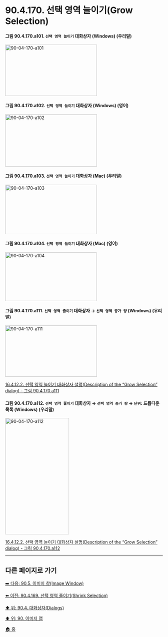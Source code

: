 # 90.4.170. 선택 영역 늘이기(Grow Selection)

<a id="90-04-170-a101"></a>

#### 그림 90.4.170.a101. `선택 영역 늘이기` 대화상자 (Windows) (우리말)
<img width="293" height="164" alt="90-04-170-a101" src="https://github.com/user-attachments/assets/d1bdfc49-656f-41cd-8a8a-d83575e15801" />

<a id="90-04-170-a102"></a>

#### 그림 90.4.170.a102. `선택 영역 늘이기` 대화상자 (Windows) (영어)
<img width="293" height="167" alt="90-04-170-a102" src="https://github.com/user-attachments/assets/cfc13329-dc8e-44bd-b354-d2d129937326" />

<a id="90-04-170-a103"></a>

#### 그림 90.4.170.a103. `선택 영역 늘이기` 대화상자 (Mac) (우리말)
<img width="292" height="158" alt="90-04-170-a103" src="https://github.com/user-attachments/assets/dc8404ce-a1e0-498d-8d9a-ba652e044372" />

<a id="90-04-170-a104"></a>

#### 그림 90.4.170.a104. `선택 영역 늘이기` 대화상자 (Mac) (영어)
<img width="292" height="156" alt="90-04-170-a104" src="https://github.com/user-attachments/assets/550cc07a-f1d3-41c3-ae83-34fe32b411d6" />

<a id="90-04-170-a111"></a>

#### 그림 90.4.170.a111. `선택 영역 줄이기` 대화상자 → `선택 영역 증가 량` (Windows) (우리말)
<img width="293" height="164" alt="90-04-170-a111" src="https://github.com/user-attachments/assets/c0179fcd-beef-4613-92bd-5d14000d8a99" />

[16.4.12.2. 선택 영역 늘이기 대화상자 설명(Description of the “Grow Selection” dialog) - 그림 90.4.170.a111](./16-04-12-02-description_of_the_grow_selection_dialog.md#90-04-170-a111)

<a id="90-04-170-a112"></a>

#### 그림 90.4.170.a112. `선택 영역 줄이기` 대화상자 → `선택 영역 증가 량` → `단위`: 드롭다운 목록 (Windows) (우리말)
<img width="204" height="372" alt="90-04-170-a112" src="https://github.com/user-attachments/assets/92da561a-27fa-43e6-a752-8d37fac222d5" />

[16.4.12.2. 선택 영역 늘이기 대화상자 설명(Description of the “Grow Selection” dialog) - 그림 90.4.170.a112](./16-04-12-02-description_of_the_grow_selection_dialog.md#90-04-170-a112)

***

## 다른 페이지로 가기

[➡️ 다음: 90.5. 이미지 창(Image Window)](./90-05-00-image_window.md)

[⬅️ 이전: 90.4.169. 선택 영역 줄이기(Shrink Selection)](./90-04-0169-shrink_selection.md)

[⬆️ 위: 90.4. 대화상자(Dialogs)](./90-04-0000-dialogs.md)

[⬆️ 위: 90. 이미지 맵](./90-00-image-map.md)

[🏠 홈](./00-home.md)